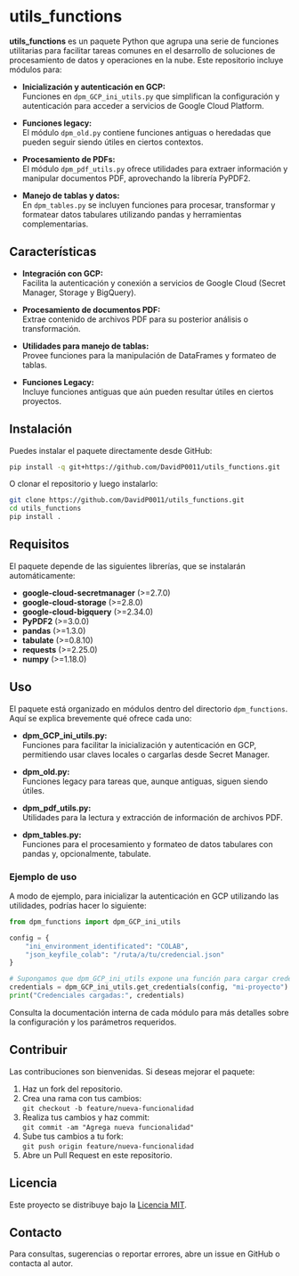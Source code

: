 # utils_functions

**utils_functions** es un paquete Python que agrupa una serie de funciones utilitarias para facilitar tareas comunes en el desarrollo de soluciones de procesamiento de datos y operaciones en la nube. Este repositorio incluye módulos para:

- **Inicialización y autenticación en GCP:**  
  Funciones en `dpm_GCP_ini_utils.py` que simplifican la configuración y autenticación para acceder a servicios de Google Cloud Platform.

- **Funciones legacy:**  
  El módulo `dpm_old.py` contiene funciones antiguas o heredadas que pueden seguir siendo útiles en ciertos contextos.

- **Procesamiento de PDFs:**  
  El módulo `dpm_pdf_utils.py` ofrece utilidades para extraer información y manipular documentos PDF, aprovechando la librería PyPDF2.

- **Manejo de tablas y datos:**  
  En `dpm_tables.py` se incluyen funciones para procesar, transformar y formatear datos tabulares utilizando pandas y herramientas complementarias.

## Características

- **Integración con GCP:**  
  Facilita la autenticación y conexión a servicios de Google Cloud (Secret Manager, Storage y BigQuery).

- **Procesamiento de documentos PDF:**  
  Extrae contenido de archivos PDF para su posterior análisis o transformación.

- **Utilidades para manejo de tablas:**  
  Provee funciones para la manipulación de DataFrames y formateo de tablas.

- **Funciones Legacy:**  
  Incluye funciones antiguas que aún pueden resultar útiles en ciertos proyectos.

## Instalación

Puedes instalar el paquete directamente desde GitHub:

```bash
pip install -q git+https://github.com/DavidP0011/utils_functions.git
```

O clonar el repositorio y luego instalarlo:

```bash
git clone https://github.com/DavidP0011/utils_functions.git
cd utils_functions
pip install .
```

## Requisitos

El paquete depende de las siguientes librerías, que se instalarán automáticamente:

- **google-cloud-secretmanager** (>=2.7.0)
- **google-cloud-storage** (>=2.8.0)
- **google-cloud-bigquery** (>=2.34.0)
- **PyPDF2** (>=3.0.0)
- **pandas** (>=1.3.0)
- **tabulate** (>=0.8.10)
- **requests** (>=2.25.0)
- **numpy** (>=1.18.0)

## Uso

El paquete está organizado en módulos dentro del directorio `dpm_functions`. Aquí se explica brevemente qué ofrece cada uno:

- **dpm_GCP_ini_utils.py:**  
  Funciones para facilitar la inicialización y autenticación en GCP, permitiendo usar claves locales o cargarlas desde Secret Manager.

- **dpm_old.py:**  
  Funciones legacy para tareas que, aunque antiguas, siguen siendo útiles.

- **dpm_pdf_utils.py:**  
  Utilidades para la lectura y extracción de información de archivos PDF.

- **dpm_tables.py:**  
  Funciones para el procesamiento y formateo de datos tabulares con pandas y, opcionalmente, tabulate.

### Ejemplo de uso

A modo de ejemplo, para inicializar la autenticación en GCP utilizando las utilidades, podrías hacer lo siguiente:

```python
from dpm_functions import dpm_GCP_ini_utils

config = {
    "ini_environment_identificated": "COLAB",
    "json_keyfile_colab": "/ruta/a/tu/credencial.json"
}

# Supongamos que dpm_GCP_ini_utils expone una función para cargar credenciales:
credentials = dpm_GCP_ini_utils.get_credentials(config, "mi-proyecto")
print("Credenciales cargadas:", credentials)
```

Consulta la documentación interna de cada módulo para más detalles sobre la configuración y los parámetros requeridos.

## Contribuir

Las contribuciones son bienvenidas. Si deseas mejorar el paquete:

1. Haz un fork del repositorio.
2. Crea una rama con tus cambios:  
   `git checkout -b feature/nueva-funcionalidad`
3. Realiza tus cambios y haz commit:  
   `git commit -am "Agrega nueva funcionalidad"`
4. Sube tus cambios a tu fork:  
   `git push origin feature/nueva-funcionalidad`
5. Abre un Pull Request en este repositorio.

## Licencia

Este proyecto se distribuye bajo la [Licencia MIT](LICENSE).

## Contacto

Para consultas, sugerencias o reportar errores, abre un issue en GitHub o contacta al autor.
